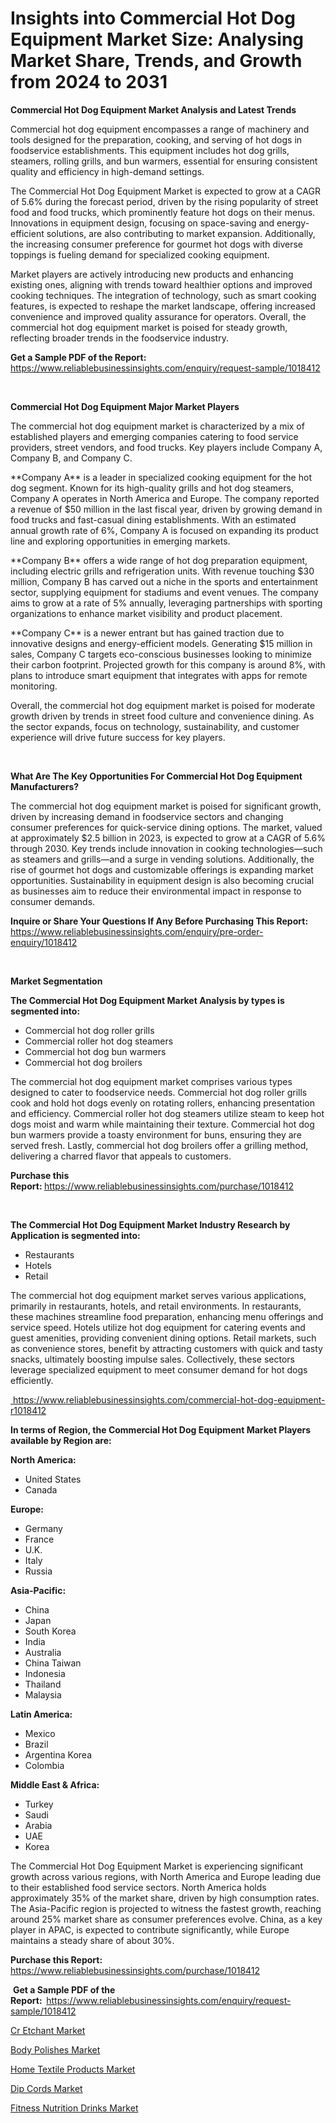 <p><h1>Insights into Commercial Hot Dog Equipment Market Size: Analysing Market Share, Trends, and Growth from 2024 to 2031</h1></p><p><strong>Commercial Hot Dog Equipment Market Analysis and Latest Trends</strong></p>
<p><p>Commercial hot dog equipment encompasses a range of machinery and tools designed for the preparation, cooking, and serving of hot dogs in foodservice establishments. This equipment includes hot dog grills, steamers, rolling grills, and bun warmers, essential for ensuring consistent quality and efficiency in high-demand settings. </p><p>The Commercial Hot Dog Equipment Market is expected to grow at a CAGR of 5.6% during the forecast period, driven by the rising popularity of street food and food trucks, which prominently feature hot dogs on their menus. Innovations in equipment design, focusing on space-saving and energy-efficient solutions, are also contributing to market expansion. Additionally, the increasing consumer preference for gourmet hot dogs with diverse toppings is fueling demand for specialized cooking equipment. </p><p>Market players are actively introducing new products and enhancing existing ones, aligning with trends toward healthier options and improved cooking techniques. The integration of technology, such as smart cooking features, is expected to reshape the market landscape, offering increased convenience and improved quality assurance for operators. Overall, the commercial hot dog equipment market is poised for steady growth, reflecting broader trends in the foodservice industry.</p></p>
<p><strong>Get a Sample PDF of the Report:&nbsp;</strong> <a href="https://www.reliablebusinessinsights.com/enquiry/request-sample/1018412">https://www.reliablebusinessinsights.com/enquiry/request-sample/1018412</a></p>
<p>&nbsp;</p>
<p><strong>Commercial Hot Dog Equipment Major Market Players</strong></p>
<p><p>The commercial hot dog equipment market is characterized by a mix of established players and emerging companies catering to food service providers, street vendors, and food trucks. Key players include Company A, Company B, and Company C.</p><p>**Company A** is a leader in specialized cooking equipment for the hot dog segment. Known for its high-quality grills and hot dog steamers, Company A operates in North America and Europe. The company reported a revenue of $50 million in the last fiscal year, driven by growing demand in food trucks and fast-casual dining establishments. With an estimated annual growth rate of 6%, Company A is focused on expanding its product line and exploring opportunities in emerging markets.</p><p>**Company B** offers a wide range of hot dog preparation equipment, including electric grills and refrigeration units. With revenue touching $30 million, Company B has carved out a niche in the sports and entertainment sector, supplying equipment for stadiums and event venues. The company aims to grow at a rate of 5% annually, leveraging partnerships with sporting organizations to enhance market visibility and product placement.</p><p>**Company C** is a newer entrant but has gained traction due to innovative designs and energy-efficient models. Generating $15 million in sales, Company C targets eco-conscious businesses looking to minimize their carbon footprint. Projected growth for this company is around 8%, with plans to introduce smart equipment that integrates with apps for remote monitoring.</p><p>Overall, the commercial hot dog equipment market is poised for moderate growth driven by trends in street food culture and convenience dining. As the sector expands, focus on technology, sustainability, and customer experience will drive future success for key players.</p></p>
<p>&nbsp;</p>
<p><strong>What Are The Key Opportunities For Commercial Hot Dog Equipment Manufacturers?</strong></p>
<p><p>The commercial hot dog equipment market is poised for significant growth, driven by increasing demand in foodservice sectors and changing consumer preferences for quick-service dining options. The market, valued at approximately $2.5 billion in 2023, is expected to grow at a CAGR of 5.6% through 2030. Key trends include innovation in cooking technologies—such as steamers and grills—and a surge in vending solutions. Additionally, the rise of gourmet hot dogs and customizable offerings is expanding market opportunities. Sustainability in equipment design is also becoming crucial as businesses aim to reduce their environmental impact in response to consumer demands.</p></p>
<p><strong>Inquire or Share Your Questions If Any Before Purchasing This Report:</strong> <a href="https://www.reliablebusinessinsights.com/enquiry/pre-order-enquiry/1018412">https://www.reliablebusinessinsights.com/enquiry/pre-order-enquiry/1018412</a></p>
<p>&nbsp;</p>
<p><strong>Market Segmentation</strong></p>
<p><strong>The Commercial Hot Dog Equipment Market Analysis by types is segmented into:</strong></p>
<p><ul><li>Commercial hot dog roller grills</li><li>Commercial roller hot dog steamers</li><li>Commercial hot dog bun warmers</li><li>Commercial hot dog broilers</li></ul></p>
<p><p>The commercial hot dog equipment market comprises various types designed to cater to foodservice needs. Commercial hot dog roller grills cook and hold hot dogs evenly on rotating rollers, enhancing presentation and efficiency. Commercial roller hot dog steamers utilize steam to keep hot dogs moist and warm while maintaining their texture. Commercial hot dog bun warmers provide a toasty environment for buns, ensuring they are served fresh. Lastly, commercial hot dog broilers offer a grilling method, delivering a charred flavor that appeals to customers.</p></p>
<p><strong>Purchase this Report:&nbsp;</strong><a href="https://www.reliablebusinessinsights.com/purchase/1018412">https://www.reliablebusinessinsights.com/purchase/1018412</a></p>
<p>&nbsp;</p>
<p><strong>The Commercial Hot Dog Equipment Market Industry Research by Application is segmented into:</strong></p>
<p><ul><li>Restaurants</li><li>Hotels</li><li>Retail</li></ul></p>
<p><p>The commercial hot dog equipment market serves various applications, primarily in restaurants, hotels, and retail environments. In restaurants, these machines streamline food preparation, enhancing menu offerings and service speed. Hotels utilize hot dog equipment for catering events and guest amenities, providing convenient dining options. Retail markets, such as convenience stores, benefit by attracting customers with quick and tasty snacks, ultimately boosting impulse sales. Collectively, these sectors leverage specialized equipment to meet consumer demand for hot dogs efficiently.</p></p>
<p><a href="https://www.reliablebusinessinsights.com/commercial-hot-dog-equipment-r1018412">&nbsp;https://www.reliablebusinessinsights.com/commercial-hot-dog-equipment-r1018412</a></p>
<p><strong>In terms of Region, the Commercial Hot Dog Equipment Market Players available by Region are:</strong></p>
<p>
    <p> <strong> North America: </strong>
        <ul>
            <li>United States</li>
            <li>Canada</li>
        </ul>
        </p> 
    <p> <strong> Europe: </strong>
        <ul>
            <li>Germany</li>
            <li>France</li>
            <li>U.K.</li>
            <li>Italy</li>
            <li>Russia</li>
        </ul>
        </p> 
    <p> <strong> Asia-Pacific: </strong>
        <ul>
            <li>China</li>
            <li>Japan</li>
            <li>South Korea</li>
            <li>India</li>
            <li>Australia</li>
            <li>China Taiwan</li>
            <li>Indonesia</li>
            <li>Thailand</li>
            <li>Malaysia</li>
        </ul>
        </p> 
    <p> <strong> Latin America: </strong>
        <ul>
            <li>Mexico</li>
            <li>Brazil</li>
            <li>Argentina Korea</li>
            <li>Colombia</li>
        </ul>
        </p> 
    <p> <strong> Middle East & Africa: </strong>
        <ul>
            <li>Turkey</li>
            <li>Saudi</li>
            <li>Arabia</li>
            <li>UAE</li>
            <li>Korea</li>
        </ul>
    </p>
    </p>
<p><p>The Commercial Hot Dog Equipment Market is experiencing significant growth across various regions, with North America and Europe leading due to their established food service sectors. North America holds approximately 35% of the market share, driven by high consumption rates. The Asia-Pacific region is projected to witness the fastest growth, reaching around 25% market share as consumer preferences evolve. China, as a key player in APAC, is expected to contribute significantly, while Europe maintains a steady share of about 30%.</p></p>
<p><strong>Purchase this Report: </strong><a href="https://www.reliablebusinessinsights.com/purchase/1018412">https://www.reliablebusinessinsights.com/purchase/1018412</a></p>
<p>&nbsp;<strong>Get a Sample PDF of the Report:&nbsp;&nbsp;</strong><a href="https://www.reliablebusinessinsights.com/enquiry/request-sample/1018412">https://www.reliablebusinessinsights.com/enquiry/request-sample/1018412</a></p>
<p><strong></strong></p>
<p><p><a href="https://issuu.com/reportprime-2/docs/cr-etchant-market-size-2030.pptx_4615a731c677ea">Cr Etchant Market</a></p><p><a href="https://www.linkedin.com/pulse/why-should-you-invest-body-polishes-market-trends-leading-products-bbzsc?trackingId=nWTGgcnSQ0CYOXGYd%2FsjhQ%3D%3D">Body Polishes Market</a></p><p><a href="https://www.linkedin.com/pulse/home-textile-products-market-share-size-trends-industry-analysis-f4jzc?trackingId=5PGfZXZ8S8OQrgVeDsg9tQ%3D%3D">Home Textile Products Market</a></p><p><a href="https://github.com/MaryNelson695/Market-Research-Report-List-1/blob/main/dip-cords-market.md">Dip Cords Market</a></p><p><a href="https://github.com/gailasejs/Market-Research-Report-List-1/blob/main/fitness-nutrition-drinks-market.md">Fitness Nutrition Drinks Market</a></p></p>